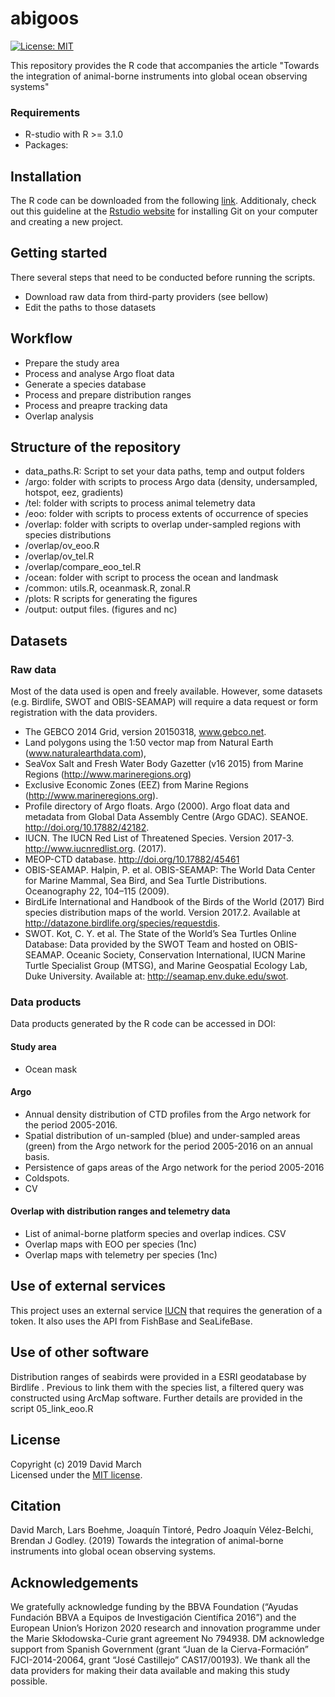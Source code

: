 # abigoos

[![License: MIT](https://img.shields.io/badge/License-MIT-blue.svg)](https://opensource.org/licenses/MIT)

This repository provides the R code that accompanies the article "Towards the integration of animal-borne instruments into global ocean observing systems"


### Requirements
* R-studio with R >= 3.1.0
* Packages:

## Installation

The R code can be downloaded from the following [link](https://github.com/dmarch/abigoos/archive/master.zip). Additionaly, check out this guideline at the [Rstudio website](https://support.rstudio.com/hc/en-us/articles/200532077-Version-Control-with-Git-and-SVN) for installing Git on your computer and creating a new project.


## Getting started

There several steps that need to be conducted before running the scripts. 

* Download raw data from third-party providers (see bellow)
* Edit the paths to those datasets


## Workflow

* Prepare the study area
* Process and analyse Argo float data
* Generate a species database
* Process and prepare distribution ranges
* Process and preapre tracking data
* Overlap analysis


## Structure of the repository
* data_paths.R: Script to set your data paths, temp and output folders
* /argo: folder with scripts to process Argo data (density, undersampled, hotspot, eez, gradients)
* /tel: folder with scripts to process animal telemetry data
* /eoo: folder with scripts to process extents of occurrence of species
* /overlap: folder with scripts to overlap under-sampled regions with species distributions
* /overlap/ov_eoo.R
* /overlap/ov_tel.R
* /overlap/compare_eoo_tel.R
* /ocean: folder with script to process the ocean and landmask
* /common: utils.R, oceanmask.R, zonal.R
* /plots: R scripts for generating the figures
* /output: output files. (figures and nc)


## Datasets

### Raw data

Most of the data used is open and freely available. However, some datasets (e.g. Birdlife, SWOT and OBIS-SEAMAP) will require a data request or form registration with the data providers.

* The GEBCO 2014 Grid, version 20150318, www.gebco.net.
* Land polygons using the 1:50 vector map from Natural Earth (www.naturalearthdata.com), 
* SeaVox Salt and Fresh Water Body Gazetter (v16 2015) from Marine Regions (http://www.marineregions.org)
* Exclusive Economic Zones (EEZ) from Marine Regions (http://www.marineregions.org).
* Profile directory of Argo floats. Argo (2000). Argo float data and metadata from Global Data Assembly Centre (Argo GDAC). SEANOE. http://doi.org/10.17882/42182.
* IUCN. The IUCN Red List of Threatened Species. Version 2017-3. http://www.iucnredlist.org. (2017).
* MEOP-CTD database. http://doi.org/10.17882/45461
* OBIS-SEAMAP. Halpin, P. et al. OBIS-SEAMAP: The World Data Center for Marine Mammal, Sea Bird, and Sea Turtle Distributions. Oceanography 22, 104–115 (2009).
* BirdLife International and Handbook of the Birds of the World (2017) Bird species distribution maps of the world. Version 2017.2. Available at http://datazone.birdlife.org/species/requestdis.
* SWOT. Kot, C. Y. et al. The State of the World’s Sea Turtles Online Database: Data provided by the SWOT Team and hosted on OBIS-SEAMAP. Oceanic Society, Conservation International, IUCN Marine Turtle Specialist Group (MTSG), and Marine Geospatial Ecology Lab, Duke University. Available at: http://seamap.env.duke.edu/swot. 




### Data products

Data products generated by the R code can be accessed in DOI:

#### Study area
* Ocean mask

#### Argo
* Annual density distribution of CTD profiles from the Argo network for the period 2005-2016.
* Spatial distribution of un-sampled (blue) and under-sampled areas (green) from the Argo network for the period 2005-2016 on an annual basis.
* Persistence of gaps areas of the Argo network for the period 2005-2016
* Coldspots.
* CV

#### Overlap with distribution ranges and telemetry data
* List of animal-borne platform species and overlap indices. CSV
* Overlap maps with EOO per species (1nc)
* Overlap maps with telemetry per species (1nc)



## Use of external services

This project uses an external service [IUCN](https://apiv3.iucnredlist.org/) that requires the generation of a token. It also uses the API from FishBase and SeaLifeBase.


## Use of other software

Distribution ranges of seabirds were provided in a ESRI geodatabase by Birdlife . Previous to link them with the species list, a filtered query was constructed using ArcMap software. Further details are provided in the script 05_link_eoo.R


## License

Copyright (c) 2019 David March  
Licensed under the [MIT license](https://github.com/dmarch/abigoos/blob/master/LICENSE).


## Citation

David March, Lars Boehme, Joaquín Tintoré, Pedro Joaquín Vélez-Belchi, Brendan J Godley. (2019) Towards the integration of animal-borne instruments into global ocean observing systems.


## Acknowledgements

We gratefully acknowledge funding by the BBVA Foundation (“Ayudas Fundación BBVA a Equipos de Investigación Científica 2016”) and the European Union’s Horizon 2020 research and innovation programme under the Marie Skłodowska-Curie grant agreement No 794938. DM acknowledge support from Spanish Government (grant “Juan de la Cierva-Formación” FJCI-2014-20064, grant “José Castillejo” CAS17/00193). We thank all the data providers for making their data available and making this study possible. 
